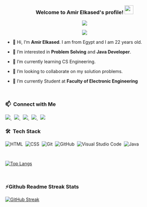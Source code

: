 <!-- Header -->

<h3 align="center">
  Welcome to Amir Elkased's profile!
  <img src="https://media.giphy.com/media/hvRJCLFzcasrR4ia7z/giphy.gif" width="28">
</h3>
<p align="center"> 
<a href="https://komarev.com/ghpvc/?username=amirelkased&style=for-the-badge">
    <img src="https://komarev.com/ghpvc/?username=amirelkased&style=for-the-badge">
</a>

<p align="center">
  <a href="https://github.com/DenverCoder1/readme-typing-svg"><img src="https://readme-typing-svg.herokuapp.com/?lines=Java%20Backend%20Developer;Java%20Instructor%20ex.%20GDSC%20Al%20Azhar;Software%20Engineer%20Undergraduate&font=Fira%20Code&center=true&width=440&height=45&color=f75c7e&vCenter=true&size=22"></a>
</p> 

<!-- Info -->

- 👋 Hi, I’m **Amir Elkased**. I am from Egypt and I am 22 years old.

- 👀 I’m interested in **Problem Solving** and **Java Developer**. 

- 🌱 I’m currently learning CS Engineering.

- 💞️ I’m looking to collaborate on my solution problems.

- 🔭 I’m currently Student at **Faculty of Electronic Engineering**

<!-- - 📫 How to reach me **amirelkased.dev@gmail.com** -->

<br>

<!-- Contact Details -->

### 📫 &nbsp;Connect with Me

<div align="left">
  <a href="mailto:amirelkased.dev@gmail.com" target="_blank" rel="noreferrer"> <img src="https://img.shields.io/badge/E&#8209;mail-D14836?style=for-the-badge&logo=gmail&logoColor=white" /> </a>
  &nbsp;
  <a href="https://www.linkedin.com/in/amirelkased" target="_blank" rel="noreferrer"> <img src="https://img.shields.io/badge/Amir Elkased-0077B5?style=for-the-badge&logo=linkedin&logoColor=white" /> </a>
  &nbsp;
  <a href="https://github.com/amirelkased" target="_blank" rel="noreferrer"> <img src="https://img.shields.io/badge/Amir Elkased-100000?style=for-the-badge&logo=github&logoColor=white" /> </a>
  &nbsp;
  <a href="https://www.hackerrank.com/amirelkased" target="_blank" rel="noreferrer"> <img src="https://img.shields.io/badge/Amir Elkased-2EC866?style=for-the-badge&logo=HackerRank&logoColor=white" /> </a>
  &nbsp;
  <a href="https://leetcode.com/amirelkased" target="_blank" rel="noreferrer"> <img  src="https://img.shields.io/badge/Amir Elkased-FFA116?style=for-the-badge&logo=LeetCode&logoColor=black" /> </a>

<br>

<!-- Tech and tool stack -->

### 🛠 &nbsp;Tech Stack 

![HTML](https://img.shields.io/badge/-HTML-05122A?style=flat&logo=HTML5)&nbsp;
![CSS](https://img.shields.io/badge/-CSS-05122A?style=flat&logo=CSS3&logoColor=1572B6)&nbsp;
![Git](https://img.shields.io/badge/-Git-05122A?style=flat&logo=git)&nbsp;
![GitHub](https://img.shields.io/badge/-GitHub-05122A?style=flat&logo=github)&nbsp;
![Visual Studio Code](https://img.shields.io/badge/-Visual%20Studio%20Code-05122A?style=flat&logo=visual-studio-code&logoColor=007ACC)&nbsp;
![Java](https://img.shields.io/badge/-Java-05122A?style=flat&logo=Java)&nbsp;

<br>

[![Top Langs](https://github-readme-stats.vercel.app/api/top-langs/?username=amirelkased&langs_count=10&show_icons=true&locale=en&layout=compact&theme=radical)](https://github.com/anuraghazra/github-readme-stats)

<!-- <p>&nbsp;<img align="center" src="https://github-readme-stats.vercel.app/api?username=amirelkased&show_icons=true&locale=en&layout=compact" alt="amirelkased" /></p> -->

<br>

### ⚡Github Readme Streak Stats

[![GitHub Streak](https://streak-stats.demolab.com/?user=amirelkased&theme=github-dark)](https://git.io/streak-stats)




